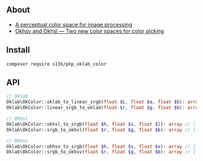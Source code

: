 ## About
- [A perceptual color space for image processing](https://bottosson.github.io/posts/oklab/)
- [Okhsv and Okhsl — Two new color spaces for color picking](https://bottosson.github.io/posts/colorpicker/)

## Install
`composer require s13k/php_oklab_color`

## API
```php
// Oklab
Oklab\OkColor::oklab_to_linear_srgb(float $L, float $a, float $b): array // [float $r, float $g, float $b]
Oklab\OkColor::linear_srgb_to_oklab(float $r, float $g, float $b): array // [float $L, float $a, float $b]

// Okhsl
Oklab\OkColor::okhsl_to_srgb(float $h, float $s, float $l): array // [float $r, float $g, float $b]
Oklab\OkColor::srgb_to_okhsl(float $r, float $g, float $b): array // [float $h, float $s, float $l]

// Okhsv
Oklab\OkColor::okhsv_to_srgb(float $h, float $s, float $v): array // [float $r, float $g, float $b]
Oklab\OkColor::srgb_to_okhsv(float $r, float $g, float $b): array // [float $h, float $s, float $v]
```
